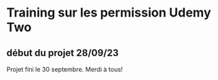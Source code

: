 # Training sur les permission Udemy Two

## début du projet 28/09/23

Projet fini le 30 septembre. Merdi à tous!
